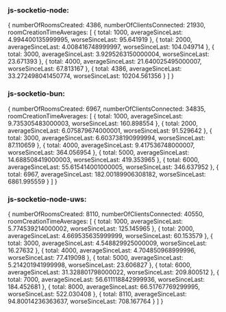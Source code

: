 ### js-socketio-node:
{
  numberOfRoomsCreated: 4386,
  numberOfClientsConnected: 21930,
  roomCreationTimeAverages: [
    {
      total: 1000,
      averageSinceLast: 4.994400135999995,
      worseSinceLast: 95.641919
    },
    {
      total: 2000,
      averageSinceLast: 4.008416748999997,
      worseSinceLast: 104.049714
    },
    {
      total: 3000,
      averageSinceLast: 3.9295263150000004,
      worseSinceLast: 23.671393
    },
    {
      total: 4000,
      averageSinceLast: 21.640025495000007,
      worseSinceLast: 67.813167
    },
    {
      total: 4386,
      averageSinceLast: 33.272498041450774,
      worseSinceLast: 10204.561356
    }
  ]
}


### js-socketio-bun:
{
  numberOfRoomsCreated: 6967,
  numberOfClientsConnected: 34835,
  roomCreationTimeAverages: [
    {
      total: 1000,
      averageSinceLast: 9.735305483000003,
      worseSinceLast: 160.898554
    },
    {
      total: 2000,
      averageSinceLast: 6.075879674000001,
      worseSinceLast: 91.529642
    },
    {
      total: 3000,
      averageSinceLast: 6.603738190999994,
      worseSinceLast: 87.110659
    },
    {
      total: 4000,
      averageSinceLast: 9.417536748000007,
      worseSinceLast: 364.056954
    },
    {
      total: 5000,
      averageSinceLast: 14.688508419000003,
      worseSinceLast: 419.353965
    },
    {
      total: 6000,
      averageSinceLast: 55.615414001000005,
      worseSinceLast: 346.637952
    },
    {
      total: 6967,
      averageSinceLast: 182.00189906308182,
      worseSinceLast: 6861.995559
    }
  ]
}


### js-socketio-node-uws:
{
  numberOfRoomsCreated: 8110,
  numberOfClientsConnected: 40550,
  roomCreationTimeAverages: [
    {
      total: 1000,
      averageSinceLast: 5.774539214000002,
      worseSinceLast: 125.145965
    },
    {
      total: 2000,
      averageSinceLast: 4.669535635999999,
      worseSinceLast: 60.153579
    },
    {
      total: 3000,
      averageSinceLast: 4.548829925000009,
      worseSinceLast: 16.27632
    },
    {
      total: 4000,
      averageSinceLast: 4.704850968999996,
      worseSinceLast: 77.419098
    },
    {
      total: 5000,
      averageSinceLast: 5.214201941999998,
      worseSinceLast: 23.606827
    },
    {
      total: 6000,
      averageSinceLast: 31.328801798000022,
      worseSinceLast: 209.800512
    },
    {
      total: 7000,
      averageSinceLast: 56.611118842999936,
      worseSinceLast: 184.452681
    },
    {
      total: 8000,
      averageSinceLast: 66.51767769299995,
      worseSinceLast: 522.030408
    },
    {
      total: 8110,
      averageSinceLast: 94.80014236363637,
      worseSinceLast: 708.167764
    }
  ]
}
